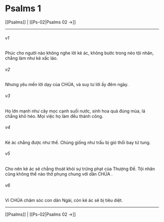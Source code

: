 # Psalms 1

[[Psalms]] | [[Ps-02|Psalms 02 →]]
***



###### v1 
Phúc cho người nào không nghe lời kẻ ác, không bước trong nẻo tội nhân, chẳng làm như kẻ xấc láo. 

###### v2 
Nhưng yêu mến lời dạy của CHÚA, và suy tư lời ấy đêm ngày. 

###### v3 
Họ lớn mạnh như cây mọc cạnh suối nước, sinh hoa quả đúng mùa, lá chẳng khô héo. Mọi việc họ làm đều thành công. 

###### v4 
Kẻ ác chẳng được như thế. Chúng giống như trấu bị gió thổi bay tứ tung. 

###### v5 
Cho nên kẻ ác sẽ chẳng thoát khỏi sự trừng phạt của Thượng Đế. Tội nhân cũng không thể nào thờ phụng chung với dân CHÚA . 

###### v6 
Vì CHÚA chăm sóc con dân Ngài, còn kẻ ác sẽ bị tiêu diệt.

***
[[Psalms]] | [[Ps-02|Psalms 02 →]]
